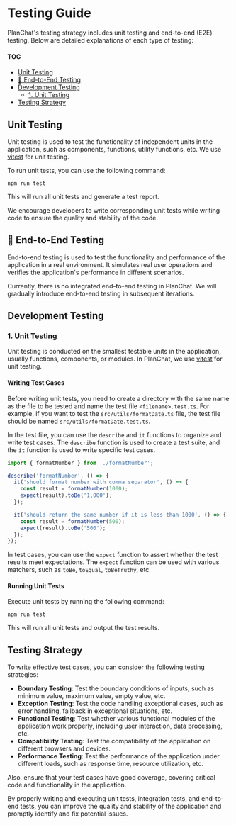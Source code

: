 # Testing Guide

PlanChat's testing strategy includes unit testing and end-to-end (E2E) testing. Below are detailed explanations of each type of testing:

#### TOC

- [Unit Testing](#unit-testing)
- [🚧 End-to-End Testing](#-end-to-end-testing)
- [Development Testing](#development-testing)
  - [1. Unit Testing](#1-unit-testing)
- [Testing Strategy](#testing-strategy)

## Unit Testing

Unit testing is used to test the functionality of independent units in the application, such as components, functions, utility functions, etc. We use [vitest][vitest-url] for unit testing.

To run unit tests, you can use the following command:

```
npm run test
```

This will run all unit tests and generate a test report.

We encourage developers to write corresponding unit tests while writing code to ensure the quality and stability of the code.

## 🚧 End-to-End Testing

End-to-end testing is used to test the functionality and performance of the application in a real environment. It simulates real user operations and verifies the application's performance in different scenarios.

Currently, there is no integrated end-to-end testing in PlanChat. We will gradually introduce end-to-end testing in subsequent iterations.

## Development Testing

### 1. Unit Testing

Unit testing is conducted on the smallest testable units in the application, usually functions, components, or modules. In PlanChat, we use [vitest][vitest-url] for unit testing.

#### Writing Test Cases

Before writing unit tests, you need to create a directory with the same name as the file to be tested and name the test file `<filename>.test.ts`. For example, if you want to test the `src/utils/formatDate.ts` file, the test file should be named `src/utils/formatDate.test.ts`.

In the test file, you can use the `describe` and `it` functions to organize and write test cases. The `describe` function is used to create a test suite, and the `it` function is used to write specific test cases.

```typescript
import { formatNumber } from './formatNumber';

describe('formatNumber', () => {
  it('should format number with comma separator', () => {
    const result = formatNumber(1000);
    expect(result).toBe('1,000');
  });

  it('should return the same number if it is less than 1000', () => {
    const result = formatNumber(500);
    expect(result).toBe('500');
  });
});
```

In test cases, you can use the `expect` function to assert whether the test results meet expectations. The `expect` function can be used with various matchers, such as `toBe`, `toEqual`, `toBeTruthy`, etc.

#### Running Unit Tests

Execute unit tests by running the following command:

```
npm run test
```

This will run all unit tests and output the test results.

## Testing Strategy

To write effective test cases, you can consider the following testing strategies:

- **Boundary Testing**: Test the boundary conditions of inputs, such as minimum value, maximum value, empty value, etc.
- **Exception Testing**: Test the code handling exceptional cases, such as error handling, fallback in exceptional situations, etc.
- **Functional Testing**: Test whether various functional modules of the application work properly, including user interaction, data processing, etc.
- **Compatibility Testing**: Test the compatibility of the application on different browsers and devices.
- **Performance Testing**: Test the performance of the application under different loads, such as response time, resource utilization, etc.

Also, ensure that your test cases have good coverage, covering critical code and functionality in the application.

By properly writing and executing unit tests, integration tests, and end-to-end tests, you can improve the quality and stability of the application and promptly identify and fix potential issues.

[vitest-url]: https://vitest.dev/
